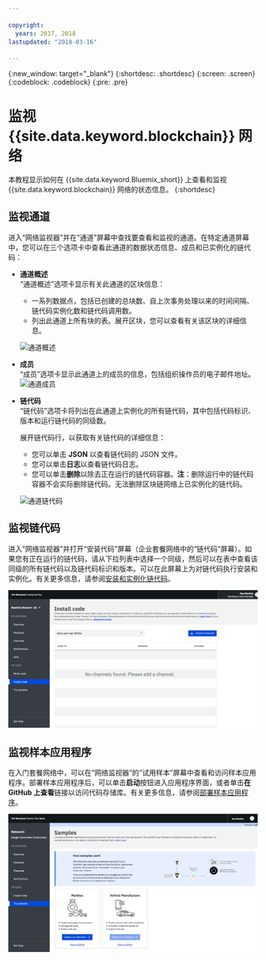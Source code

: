 ```yaml
---

copyright:
  years: 2017, 2018
lastupdated: "2018-03-16"

---
```


{:new_window: target="_blank"}
{:shortdesc: .shortdesc}
{:screen: .screen}
{:codeblock: .codeblock}
{:pre: .pre}

# 监视 {{site.data.keyword.blockchain}} 网络

本教程显示如何在 {{site.data.keyword.Bluemix_short}} 上查看和监视 {{site.data.keyword.blockchain}} 网络的状态信息。
{:shortdesc}


## 监视通道

进入“网络监视器”并在“通道”屏幕中查找要查看和监视的通道。在特定通道屏幕中，您可以在三个选项卡中查看此通道的数据状态信息、成员和已实例化的链代码：

* **通道概述**  
“通道概述”选项卡显示有关此通道的区块信息：
    * 一系列数据点，包括已创建的总块数、自上次事务处理以来的时间间隔、链代码实例化数和链代码调用数。
    * 列出此通道上所有块的表。展开区块，您可以查看有关该区块的详细信息。  

  ![通道概述](../images/channel_overview_detail.png "通道概述")  

* **成员**  
“成员”选项卡显示此通道上的成员的信息，包括组织操作员的电子邮件地址。![通道成员](../images/channel_members.png "通道成员")  

* **链代码**  
“链代码”选项卡将列出在此通道上实例化的所有链代码，其中包括代码标识、版本和运行链代码的同级数。   

  展开链代码行，以获取有关链代码的详细信息：  
    * 您可以单击 **JSON** 以查看链代码的 JSON 文件。
    * 您可以单击**日志**以查看链代码日志。
    * 您可以单击**删除**以除去正在运行的链代码容器。**注**：删除运行中的链代码容器不会实际删除链代码。无法删除区块链网络上已实例化的链代码。

  ![通道链代码](../images/channel_chaincode.png "通道链代码")


## 监视链代码

进入“网络监视器”并打开“安装代码”屏幕（企业套餐网络中的“链代码”屏幕）。如果您有正在运行的链代码，请从下拉列表中选择一个同级，然后可以在表中查看该同级的所有链代码以及链代码标识和版本。可以在此屏幕上为对链代码执行安装和实例化。有关更多信息，请参阅[安装和实例化链代码](install_instantiate_chaincode.html)。

  ![链代码](../images/chaincode_install_overview.png "链代码")


## 监视样本应用程序

在入门套餐网络中，可以在“网络监视器”的“试用样本”屏幕中查看和访问样本应用程序。部署样本应用程序后，可以单击**启动**按钮进入应用程序界面，或者单击**在 GitHub 上查看**链接以访问代码存储库。有关更多信息，请参阅[部署样本应用程序](prebuilt_samples.html)。

  ![样本应用程序](../images/sampleappflow0.png "样本应用程序")
